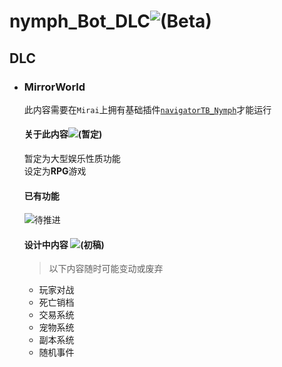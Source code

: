 # nymph_Bot_DLC![(Beta)](https://img.shields.io/badge/_Beta-gray)

## DLC

* ### MirrorWorld
   此内容需要在`Mirai`上拥有基础插件[`navigatorTB_Nymph`](https://github.com/AdorableParker/nymph/)才能运行
  #### 关于此内容![(暂定)](https://img.shields.io/badge/_暂定-gray)
   暂定为大型娱乐性质功能  
   设定为**RPG**游戏
  #### 已有功能
   ![`待推进`](https://img.shields.io/badge/-TODO-blue)
  #### 设计中内容 ![(初稿)](https://img.shields.io/badge/初稿-gray)
    > 以下内容随时可能变动或废弃
    * 玩家对战
    * 死亡销档
    * 交易系统
    * 宠物系统
    * 副本系统
    * 随机事件

<!-- | **说明** | **图标**                                                     |
| -------: | :----------------------------------------------------------- |
| 已经实现 | ![`已完成`](https://img.shields.io/badge/_Achieved-green)    |
| 正在进行 | ![`正在推进`](https://img.shields.io/badge/-Underway-blue)   |
| 暂时搁置 | ![`暂时搁置`](https://img.shields.io/badge/-Shelved-yellow)  |
|   未测试 | ![`未测试`](https://img.shields.io/badge/-NotTested-red)     |
| 不会实现 | ![`不会实现`](https://img.shields.io/badge/-Invalid-inactive) |
 -->
